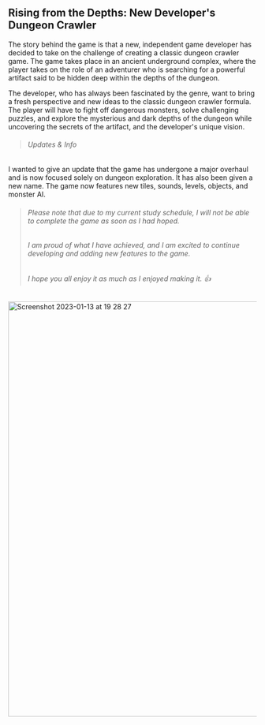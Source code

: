 ## Rising from the Depths: New Developer's Dungeon Crawler ##

The story behind the game is that a new, independent game developer has decided to take on the challenge of creating a classic dungeon crawler game. The game takes place in an ancient underground complex, where the player takes on the role of an adventurer who is searching for a powerful artifact said to be hidden deep within the depths of the dungeon. 

The developer, who has always been fascinated by the genre, want to bring a fresh perspective and new ideas to the classic dungeon crawler formula. The player will have to fight off dangerous monsters, solve challenging puzzles, and explore the mysterious and dark depths of the dungeon while uncovering the secrets of the artifact, and the developer's unique vision.


>###### Updates & Info ######

I wanted to give an update that the game has undergone a major overhaul and is now focused solely on dungeon exploration. It has also been given a new name. The game now features new tiles, sounds, levels, objects, and monster AI.

> ###### Please note that due to my current study schedule, I will not be able to complete the game as soon as I had hoped. ######
> ###### I am proud of what I have achieved, and I am excited to continue developing and adding new features to the game. ######
> ###### I hope you all enjoy it as much as I enjoyed making it.   :+1:

<img width="842" alt="Screenshot 2023-01-13 at 19 28 27" src="https://user-images.githubusercontent.com/94488479/212381826-bf299b97-f6e8-45ca-8690-a2c566476715.png">

